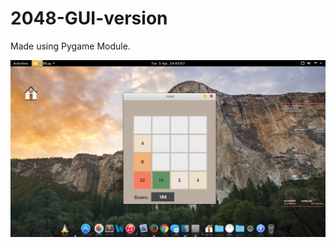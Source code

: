 # 2048-GUI-version
Made using Pygame Module.

![Ongoing State](./Screenshot.png?raw=true "Screenshot")
